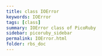 ```yaml
---
title: class IOError
keywords: IOError
tags: [class]
summary: IOError class of PicoRuby
sidebar: picoruby_sidebar
permalink: IOError.html
folder: rbs_doc
---
```

